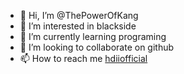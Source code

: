 - 👋 Hi, I’m @ThePowerOfKang
- 👀 I’m interested in blackside
- 🌱 I’m currently learning programing
- 💞️ I’m looking to collaborate on github
- 📫 How to reach me <a href="https://wa.me/6285701399751">hdiiofficial</a>

<!---
ThePowerOfKang/ThePowerOfKang is a ✨ special ✨ repository because its `README.md` (this file) appears on your GitHub profile.
You can click the Preview link to take a look at your changes.
--->
